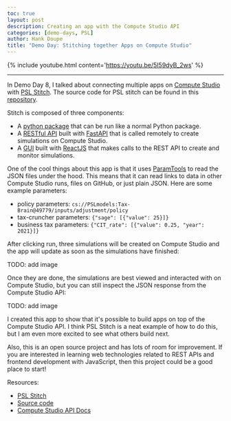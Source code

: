 ```yaml
---
toc: true
layout: post
description: Creating an app with the Compute Studio API
categories: [demo-days, PSL]
author: Hank Doupe
title: "Demo Day: Stitching together Apps on Compute Studio"
---
```


{% include youtube.html content='https://youtu.be/5I59dyB_2ws' %}

---

In Demo Day 8, I talked about connecting multiple apps on [Compute Studio](https://compute.studio) with [PSL Stitch](https://stitch.hankdoupe.com). The source code for PSL stitch can be found in this [repository](https://github.com/hdoupe/psl-stitch).

Stitch is composed of three components:

- A [python package](https://github.com/hdoupe/psl-stitch/tree/main/psl_stitch) that can be run like a normal Python package.
- A [RESTful API](https://github.com/hdoupe/psl-stitch/tree/main/api) built with [FastAPI](https://fastapi.tiangolo.com) that is called remotely to create simulations on Compute Studio.
- A [GUI](https://github.com/hdoupe/psl-stitch/tree/main/psl-stitch-app) built with [ReactJS](https://reactjs.org/) that makes calls to the REST API to create and monitor simulations.

One of the cool things about this app is that it uses [ParamTools](https://paramtools.dev) to read the JSON files under the hood. This means that it can read links to data in other Compute Studio runs, files on GitHub, or just plain JSON. Here are some example parameters:

- policy parameters: `cs://PSLmodels:Tax-Brain@49779/inputs/adjustment/policy`
- tax-cruncher parameters: `{"sage": [{"value": 25}]}`
- business tax parameters: `{"CIT_rate": [{"value": 0.25, "year": 2021}]}`

After clicking run, three simulations will be created on Compute Studio and the app will update as soon as the simulations have finished:

TODO: add image

Once they are done, the simulations are best viewed and interacted with on Compute Studio, but you can still inspect the JSON response from the Compute Studio API:

TODO: add image

I created this app to show that it's possible to build apps on top of the Compute Studio API. I think PSL Stitch is a neat example of how to do this, but I am even more excited to see what others build next.

Also, this is an open source project and has lots of room for improvement. If you are interested in learning web technologies related to REST APIs and frontend development with JavaScript, then this project could be a good place to start!

Resources:

- [PSL Stitch](https://stitch.hankdoupe.com)
- [Source code](https://pslmodels.org/events.html)
- [Compute Studio API Docs](https://docs.compute.studio/api/guide.html)
